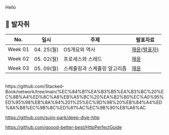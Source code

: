 Hello

## 🐾 발자취

<table style="max-width: 100%;">
    <thead>
        <tr>
            <th> No. </th>
            <th> 일시 </th> 
            <th> 주제 </th>
            <th> 발표자료 </th>
        </tr>
    </thead>
    <tbody>
        <tr>
            <td> Week 01 </td>
            <td> 04. 25(월) </td>
            <td> OS개요와 역사 </td>
            <td>
                <a href="https://github.com/Newlink-Study/operating-system/blob/jaeyun/week1/README.md"> 재윤(발표자)</a><br/>
            </td>
        </tr>
        <tr>
            <td> Week 02 </td>
            <td> 05. 02(월) </td>
            <td> 프로세스와 스레드</td>
            <td> 
              <a href="https://github.com/Newlink-Study/operating-system/blob/main/%EC%9E%AC%EC%9C%A4/2%EC%A3%BC%EC%B0%A8.md"> 재윤</a><br/>
            </td>
        </tr>
        <tr>
            <td> Week 03 </td>
            <td> 05. 09(월) </td>
            <td> 스케쥴링과 스케쥴링 알고리즘</td>
            <td>
              <a href="https://github.com/Newlink-Study/operating-system/blob/main/%EC%9E%AC%EC%9C%A4/3%EC%A3%BC%EC%B0%A8.md"> 재윤</a><br/>
            </td>
        </tr>
        <tr>
    </tbody>
</table>

<br/>
https://github.com/Stacked-Book/network/tree/main/%EC%84%B1%EA%B3%B5%EA%B3%BC%20%EC%8B%A4%ED%8C%A8%EB%A5%BC%20%EA%B2%B0%EC%A0%95%ED%95%98%EB%8A%94%201%25%EC%9D%98%20%EB%84%A4%ED%8A%B8%EC%9B%8C%ED%81%AC%EC%9B%90%EB%A6%AC

https://github.com/sujin-park/deep-dive-http

https://github.com/goood-better-best/HttpPerfectGuide
